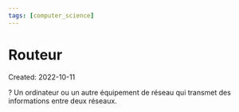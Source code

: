 ```yaml
---
tags: [computer_science] 
---
```

# Routeur
Created: 2022-10-11

?
Un ordinateur ou un autre équipement de réseau qui transmet des informations entre deux réseaux.
<!--SR:!2025-02-18,520,250-->